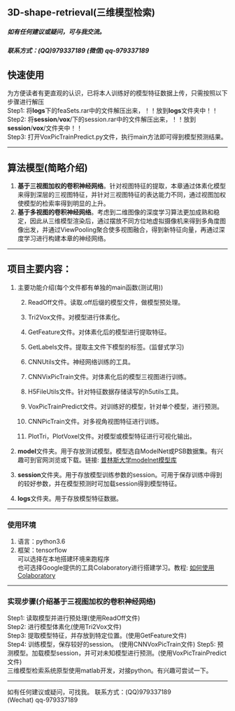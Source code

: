 3D-shape-retrieval(三维模型检索)    
---
##### 如有任何建议或疑问，可与我交流。
##### 联系方式：(QQ)979337189   (微信) qq-979337189

## 快速使用
为方便读者有更直观的认识，已将本人训练好的模型特征数据上传，只需按照以下步骤进行解压   
Step1: 将**logs**下的feaSets.rar中的文件解压出来，！！放到**logs**文件夹中！！   
Step2: 将**session**/**vox**/下的session.rar中的文件解压出来，！！放到**session**/**vox**/文件夹中！！  
Step3: 打开VoxPicTrainPredict.py文件，执行main方法即可得到模型预测结果。
   
---

## 算法模型(简略介绍)
1. **基于三视图加权的卷积神经网络**。针对视图特征的提取，本章通过体素化模型来得到深层的三视图特征，并针对三视图特征的表达能力不同，通过视图加权使模型的检索率得到明显的上升。
2. **基于多视图的卷积神经网络**。考虑到二维图像的深度学习算法更加成熟和稳定，因此从三维模型渲染后，通过摆放不同方位地虚拟摄像机来得到多角度图像出发，并通过ViewPooling聚合使多视图融合，得到新特征向量，再通过深度学习进行构建本章的神经网络。


---
## 项目主要内容：
1. 主要功能介绍(每个文件都有单独的main函数(测试用))    

    2. ReadOff文件。读取.off后缀的模型文件，做模型预处理。   
         
    2. Tri2Vox文件。对模型进行体素化。       
    
    2. GetFeature文件。对体素化后的模型进行提取特征。    
    
    2. GetLabels文件。提取主文件下模型的标签。(监督式学习)    
    
    2. CNNUtils文件。神经网络训练的工具。     
    
    2. CNNVixPicTrain文件。对体素化后的模型三视图进行训练。    
    
    2. H5FileUtils文件。针对特征数据存储读写的h5utils工具。     
    
    2. VoxPicTrainPredict文件。对训练好的模型，针对单个模型，进行预测。     
    
    2. CNNPicTrain文件。对多视角视图特征进行训练。     
    
    2. PlotTri，PlotVoxel文件。对模型或模型特征进行可视化输出。    
    
2. **model**文件夹。用于存放测试模型。模型选自ModelNet或PSB数据集。有兴趣可到官网浏览或下载。链接: [普林斯大学modelnet模型库](http://modelnet.cs.princeton.edu/)
3. **session**文件夹。用于存放模型训练参数的session。可用于保存训练中得到的较好参数，并在模型预测时可加载session得到模型特征。
4. **logs**文件夹。用于存放模型特征数据。


---
### 使用环境
1. 语言：python3.6
2. 框架：tensorflow  
可以选择在本地搭建环境来跑程序  
也可选择Google提供的工具Colaboratory进行搭建学习。教程: [如何使用Colaboratory](https://www.jianshu.com/p/e6f1058614c0?from=timeline&isappinstalled=0)
---


### 实现步骤(介绍基于三视图加权的卷积神经网络)
Step1:  读取模型并进行预处理(使用ReadOff文件)   
Step2:  进行模型体素化(使用Tri2Vox文件)  
Step3:  提取模型特征，并存放到特定位置。(使用GetFeature文件)  
Step4:  训练模型，保存较好的session。 (使用CNNVoxPicTrain文件)
Step5:  预测模型。加载模型session，并可对未知模型进行预测。(使用VoxPicTrainPredict文件)      
三维模型检索系统原型使用matlab开发，对接python。有兴趣可尝试一下。



---
如有任何建议或疑问，可找我。
联系方式：(QQ)979337189   
(Wechat) qq-979337189
 